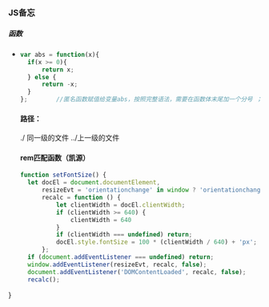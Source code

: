 ### JS备忘

##### 函数

- ```javascript
  var abs = function(x){
  	if(x >= 0){
  		return x;
  	} else {
  		return -x;
  	}
  };		//匿名函数赋值给变量abs，按照完整语法，需要在函数体末尾加一个分号 ；，表示赋值语句结束 
  ```

  #### 路径：
  
  ./ 同一级的文件
  ../上一级的文件
  
  #### rem匹配函数（凯源）
  ```javascript
  function setFontSize() {
    let docEl = document.documentElement,
        resizeEvt = 'orientationchange' in window ? 'orientationchange' : 'resize',
        recalc = function () {
            let clientWidth = docEl.clientWidth;
            if (clientWidth >= 640) {
                clientWidth = 640
            }
            if (clientWidth === undefined) return;
            docEl.style.fontSize = 100 * (clientWidth / 640) + 'px';
        };
    if (document.addEventListener === undefined) return;
    window.addEventListener(resizeEvt, recalc, false);
    document.addEventListener('DOMContentLoaded', recalc, false);
    recalc();
}
```
